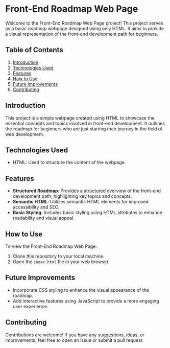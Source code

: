 # Front-End Roadmap Web Page

Welcome to the Front-End Roadmap Web Page project! This project serves as a basic roadmap webpage designed using only HTML. It aims to provide a visual representation of the front-end development path for beginners.

## Table of Contents

1. [Introduction](#introduction)
2. [Technologies Used](#technologies-used)
3. [Features](#features)
4. [How to Use](#how-to-use)
5. [Future Improvements](#future-improvements)
6. [Contributing](#contributing)

## Introduction

This project is a simple webpage created using HTML to showcase the essential concepts and topics involved in front-end development. It outlines the roadmap for beginners who are just starting their journey in the field of web development.

## Technologies Used

- HTML: Used to structure the content of the webpage.

## Features

- **Structured Roadmap**: Provides a structured overview of the front-end development path, highlighting key topics and concepts.
- **Semantic HTML**: Utilizes semantic HTML elements for improved accessibility and SEO.
- **Basic Styling**: Includes basic styling using HTML attributes to enhance readability and visual appeal.

## How to Use

To view the Front-End Roadmap Web Page:
1. Clone this repository to your local machine.
2. Open the `index.html` file in your web browser.

## Future Improvements

- Incorporate CSS styling to enhance the visual appearance of the roadmap.
- Add interactive features using JavaScript to provide a more engaging user experience.

## Contributing

Contributions are welcome! If you have any suggestions, ideas, or improvements, feel free to open an issue or submit a pull request.

